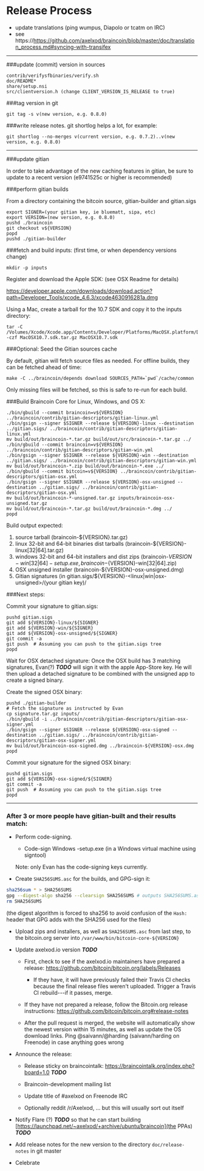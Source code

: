 Release Process
====================

* update translations (ping wumpus, Diapolo or tcatm on IRC)
* see https://https://github.com/axelxod/braincoin/blob/master/doc/translation_process.md#syncing-with-transifex

* * *

###update (commit) version in sources

	contrib/verifysfbinaries/verify.sh
	doc/README*
	share/setup.nsi
	src/clientversion.h (change CLIENT_VERSION_IS_RELEASE to true)

###tag version in git

	git tag -s v(new version, e.g. 0.8.0)

###write release notes. git shortlog helps a lot, for example:

	git shortlog --no-merges v(current version, e.g. 0.7.2)..v(new version, e.g. 0.8.0)

* * *

###update gitian

 In order to take advantage of the new caching features in gitian, be sure to update to a recent version (e9741525c or higher is recommended)

###perform gitian builds

 From a directory containing the bitcoin source, gitian-builder and gitian.sigs

	export SIGNER=(your gitian key, ie bluematt, sipa, etc)
	export VERSION=(new version, e.g. 0.8.0)
	pushd ./braincoin
	git checkout v${VERSION}
	popd
	pushd ./gitian-builder

###fetch and build inputs: (first time, or when dependency versions change)
 
	mkdir -p inputs

 Register and download the Apple SDK: (see OSX Readme for details)
 
 https://developer.apple.com/downloads/download.action?path=Developer_Tools/xcode_4.6.3/xcode4630916281a.dmg
 
 Using a Mac, create a tarball for the 10.7 SDK and copy it to the inputs directory:
 
	tar -C /Volumes/Xcode/Xcode.app/Contents/Developer/Platforms/MacOSX.platform/Developer/SDKs/ -czf MacOSX10.7.sdk.tar.gz MacOSX10.7.sdk

###Optional: Seed the Gitian sources cache

  By default, gitian will fetch source files as needed. For offline builds, they can be fetched ahead of time:

	make -C ../braincoin/depends download SOURCES_PATH=`pwd`/cache/common

  Only missing files will be fetched, so this is safe to re-run for each build.

###Build Braincoin Core for Linux, Windows, and OS X:

	./bin/gbuild --commit braincoin=v${VERSION} ../braincoin/contrib/gitian-descriptors/gitian-linux.yml
	./bin/gsign --signer $SIGNER --release ${VERSION}-linux --destination ../gitian.sigs/ ../braincoin/contrib/gitian-descriptors/gitian-linux.yml
	mv build/out/braincoin-*.tar.gz build/out/src/braincoin-*.tar.gz ../
	./bin/gbuild --commit braincoin=v${VERSION} ../braincoin/contrib/gitian-descriptors/gitian-win.yml
	./bin/gsign --signer $SIGNER --release ${VERSION}-win --destination ../gitian.sigs/ ../braincoin/contrib/gitian-descriptors/gitian-win.yml
	mv build/out/braincoin-*.zip build/out/braincoin-*.exe ../
	./bin/gbuild --commit bitcoin=v${VERSION} ../braincoin/contrib/gitian-descriptors/gitian-osx.yml
	./bin/gsign --signer $SIGNER --release ${VERSION}-osx-unsigned --destination ../gitian.sigs/ ../braincoin/contrib/gitian-descriptors/gitian-osx.yml
	mv build/out/braincoin-*-unsigned.tar.gz inputs/braincoin-osx-unsigned.tar.gz
	mv build/out/braincoin-*.tar.gz build/out/braincoin-*.dmg ../
	popd
  Build output expected:

  1. source tarball (braincoin-${VERSION}.tar.gz)
  2. linux 32-bit and 64-bit binaries dist tarballs (braincoin-${VERSION}-linux[32|64].tar.gz)
  3. windows 32-bit and 64-bit installers and dist zips (braincoin-${VERSION}-win[32|64]-setup.exe, braincoin-${VERSION}-win[32|64].zip)
  4. OSX unsigned installer (braincoin-${VERSION}-osx-unsigned.dmg)
  5. Gitian signatures (in gitian.sigs/${VERSION}-<linux|win|osx-unsigned>/(your gitian key)/

###Next steps:

Commit your signature to gitian.sigs:

	pushd gitian.sigs
	git add ${VERSION}-linux/${SIGNER}
	git add ${VERSION}-win/${SIGNER}
	git add ${VERSION}-osx-unsigned/${SIGNER}
	git commit -a
	git push  # Assuming you can push to the gitian.sigs tree
	popd

  Wait for OSX detached signature:
	Once the OSX build has 3 matching signatures, Evan(?) ***TODO*** will sign it with the apple App-Store key.
	He will then upload a detached signature to be combined with the unsigned app to create a signed binary.

  Create the signed OSX binary:

	pushd ./gitian-builder
	# Fetch the signature as instructed by Evan
	cp signature.tar.gz inputs/
	./bin/gbuild -i ../braincoin/contrib/gitian-descriptors/gitian-osx-signer.yml
	./bin/gsign --signer $SIGNER --release ${VERSION}-osx-signed --destination ../gitian.sigs/ ../braincoin/contrib/gitian-descriptors/gitian-osx-signer.yml
	mv build/out/braincoin-osx-signed.dmg ../braincoin-${VERSION}-osx.dmg
	popd

Commit your signature for the signed OSX binary:

	pushd gitian.sigs
	git add ${VERSION}-osx-signed/${SIGNER}
	git commit -a
	git push  # Assuming you can push to the gitian.sigs tree
	popd

-------------------------------------------------------------------------

### After 3 or more people have gitian-built and their results match:

- Perform code-signing.

    - Code-sign Windows -setup.exe (in a Windows virtual machine using signtool)

  Note: only Evan has the code-signing keys currently.

- Create `SHA256SUMS.asc` for the builds, and GPG-sign it:
```bash
sha256sum * > SHA256SUMS
gpg --digest-algo sha256 --clearsign SHA256SUMS # outputs SHA256SUMS.asc
rm SHA256SUMS
```
(the digest algorithm is forced to sha256 to avoid confusion of the `Hash:` header that GPG adds with the SHA256 used for the files)

- Upload zips and installers, as well as `SHA256SUMS.asc` from last step, to the bitcoin.org server
  into `/var/www/bin/bitcoin-core-${VERSION}`

- Update axelxod.io version ***TODO***

  - First, check to see if the axelxod.io maintainers have prepared a
    release: https://github.com/bitcoin/bitcoin.org/labels/Releases

      - If they have, it will have previously failed their Travis CI
        checks because the final release files weren't uploaded.
        Trigger a Travis CI rebuild---if it passes, merge.

  - If they have not prepared a release, follow the Bitcoin.org release
    instructions: https://github.com/bitcoin/bitcoin.org#release-notes

  - After the pull request is merged, the website will automatically show the newest version within 15 minutes, as well
    as update the OS download links. Ping @saivann/@harding (saivann/harding on Freenode) in case anything goes wrong

- Announce the release:

  - Release sticky on braincointalk: https://braincointalk.org/index.php?board=1.0 ***TODO***

  - Braincoin-development mailing list

  - Update title of #axelxod on Freenode IRC

  - Optionally reddit /r/Axelxod, ... but this will usually sort out itself

- Notify Flare (?) ***TODO*** so that he can start building [https://launchpad.net/~axelxod/+archive/ubuntu/braincoin](the PPAs) ***TODO***

- Add release notes for the new version to the directory `doc/release-notes` in git master

- Celebrate
